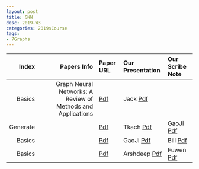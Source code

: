 ```yaml
---
layout: post
title: GNN   
desc: 2019-W3
categories: 2019sCourse
tags:
- 7Graphs
---
```



| Index | Papers Info | Paper URL| Our Presentation |Our Scribe Note |
| -----: | -------------------------------: | :----- | :----- | :----- | 
| Basics |   Graph Neural Networks: A Review of Methods and Applications   | [Pdf](https://arxiv.org/pdf/1812.08434.pdf) | Jack [Pdf]() |  | 
| Generate |      | [Pdf]() | Tkach [Pdf]() | GaoJi [Pdf]() | 
| Basics |    | [Pdf]() | GaoJi [Pdf]() | Bill [Pdf]() | 
| Basics |      | [Pdf]() | Arshdeep [Pdf]() | Fuwen [Pdf]() | 

